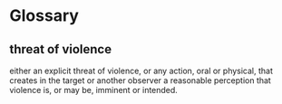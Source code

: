 # Glossary

## threat of violence

either an explicit threat of violence, or any action, oral or physical, that creates in the target or another observer a reasonable perception that violence is, or may be, imminent or intended. 